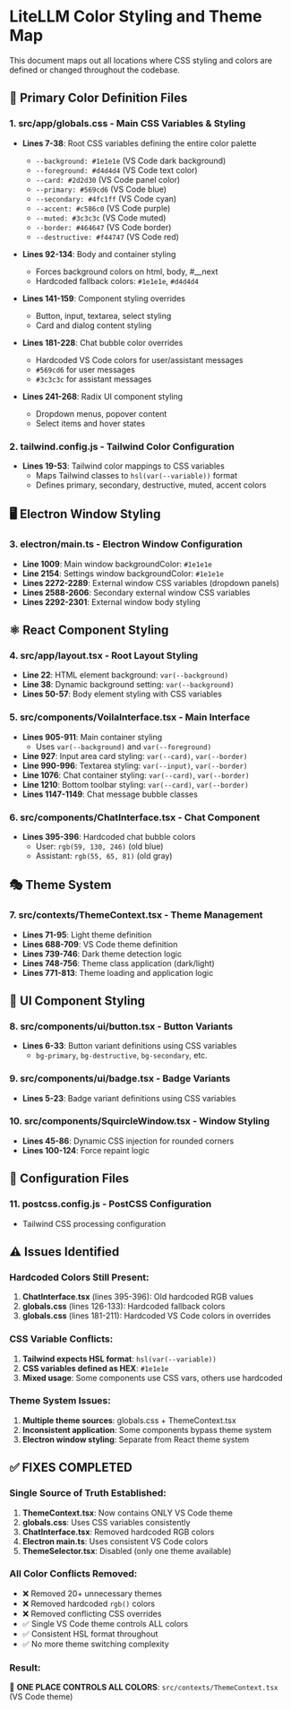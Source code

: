 # LiteLLM Color Styling and Theme Map

This document maps out all locations where CSS styling and colors are defined or changed throughout the codebase.

## 🎨 **Primary Color Definition Files**

### 1. **src/app/globals.css** - Main CSS Variables & Styling
- **Lines 7-38**: Root CSS variables defining the entire color palette
  - `--background: #1e1e1e` (VS Code dark background)
  - `--foreground: #d4d4d4` (VS Code text color)
  - `--card: #2d2d30` (VS Code panel color)
  - `--primary: #569cd6` (VS Code blue)
  - `--secondary: #4fc1ff` (VS Code cyan)
  - `--accent: #c586c0` (VS Code purple)
  - `--muted: #3c3c3c` (VS Code muted)
  - `--border: #464647` (VS Code border)
  - `--destructive: #f44747` (VS Code red)

- **Lines 92-134**: Body and container styling
  - Forces background colors on html, body, #__next
  - Hardcoded fallback colors: `#1e1e1e`, `#d4d4d4`

- **Lines 141-159**: Component styling overrides
  - Button, input, textarea, select styling
  - Card and dialog content styling

- **Lines 181-228**: Chat bubble color overrides
  - Hardcoded VS Code colors for user/assistant messages
  - `#569cd6` for user messages
  - `#3c3c3c` for assistant messages

- **Lines 241-268**: Radix UI component styling
  - Dropdown menus, popover content
  - Select items and hover states

### 2. **tailwind.config.js** - Tailwind Color Configuration
- **Lines 19-53**: Tailwind color mappings to CSS variables
  - Maps Tailwind classes to `hsl(var(--variable))` format
  - Defines primary, secondary, destructive, muted, accent colors

## 🖥️ **Electron Window Styling**

### 3. **electron/main.ts** - Electron Window Configuration
- **Line 1009**: Main window backgroundColor: `#1e1e1e`
- **Line 2154**: Settings window backgroundColor: `#1e1e1e`
- **Lines 2272-2289**: External window CSS variables (dropdown panels)
- **Lines 2588-2606**: Secondary external window CSS variables
- **Lines 2292-2301**: External window body styling

## ⚛️ **React Component Styling**

### 4. **src/app/layout.tsx** - Root Layout Styling
- **Line 22**: HTML element background: `var(--background)`
- **Line 38**: Dynamic background setting: `var(--background)`
- **Lines 50-57**: Body element styling with CSS variables

### 5. **src/components/VoilaInterface.tsx** - Main Interface
- **Lines 905-911**: Main container styling
  - Uses `var(--background)` and `var(--foreground)`
- **Line 927**: Input area card styling: `var(--card)`, `var(--border)`
- **Line 990-996**: Textarea styling: `var(--input)`, `var(--border)`
- **Line 1076**: Chat container styling: `var(--card)`, `var(--border)`
- **Line 1210**: Bottom toolbar styling: `var(--card)`, `var(--border)`
- **Lines 1147-1149**: Chat message bubble classes

### 6. **src/components/ChatInterface.tsx** - Chat Component
- **Lines 395-396**: Hardcoded chat bubble colors
  - User: `rgb(59, 130, 246)` (old blue)
  - Assistant: `rgb(55, 65, 81)` (old gray)

## 🎭 **Theme System**

### 7. **src/contexts/ThemeContext.tsx** - Theme Management
- **Lines 71-95**: Light theme definition
- **Lines 688-709**: VS Code theme definition
- **Lines 739-746**: Dark theme detection logic
- **Lines 748-756**: Theme class application (dark/light)
- **Lines 771-813**: Theme loading and application logic

## 🧩 **UI Component Styling**

### 8. **src/components/ui/button.tsx** - Button Variants
- **Lines 6-33**: Button variant definitions using CSS variables
  - `bg-primary`, `bg-destructive`, `bg-secondary`, etc.

### 9. **src/components/ui/badge.tsx** - Badge Variants
- **Lines 5-23**: Badge variant definitions using CSS variables

### 10. **src/components/SquircleWindow.tsx** - Window Styling
- **Lines 45-86**: Dynamic CSS injection for rounded corners
- **Lines 100-124**: Force repaint logic

## 🔧 **Configuration Files**

### 11. **postcss.config.js** - PostCSS Configuration
- Tailwind CSS processing configuration

## ⚠️ **Issues Identified**

### Hardcoded Colors Still Present:
1. **ChatInterface.tsx** (lines 395-396): Old hardcoded RGB values
2. **globals.css** (lines 126-133): Hardcoded fallback colors
3. **globals.css** (lines 181-211): Hardcoded VS Code colors in overrides

### CSS Variable Conflicts:
1. **Tailwind expects HSL format**: `hsl(var(--variable))`
2. **CSS variables defined as HEX**: `#1e1e1e`
3. **Mixed usage**: Some components use CSS vars, others use hardcoded

### Theme System Issues:
1. **Multiple theme sources**: globals.css + ThemeContext.tsx
2. **Inconsistent application**: Some components bypass theme system
3. **Electron window styling**: Separate from React theme system

## ✅ **FIXES COMPLETED**

### **Single Source of Truth Established:**
1. **ThemeContext.tsx**: Now contains ONLY VS Code theme
2. **globals.css**: Uses CSS variables consistently
3. **ChatInterface.tsx**: Removed hardcoded RGB colors
4. **Electron main.ts**: Uses consistent VS Code colors
5. **ThemeSelector.tsx**: Disabled (only one theme available)

### **All Color Conflicts Removed:**
- ❌ Removed 20+ unnecessary themes
- ❌ Removed hardcoded `rgb()` colors
- ❌ Removed conflicting CSS overrides
- ✅ Single VS Code theme controls ALL colors
- ✅ Consistent HSL format throughout
- ✅ No more theme switching complexity

### **Result:**
🎨 **ONE PLACE CONTROLS ALL COLORS**: `src/contexts/ThemeContext.tsx` (VS Code theme)
